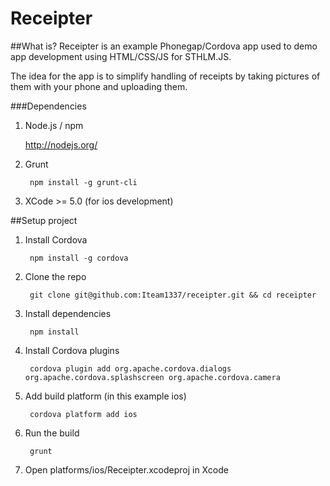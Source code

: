 Receipter
=========

##What is?
Receipter is an example Phonegap/Cordova app used to demo app development using
HTML/CSS/JS for STHLM.JS.

The idea for the app is to simplify handling of receipts by taking pictures of them with
your phone and uploading them.

###Dependencies

1. Node.js / npm

    http://nodejs.org/

2. Grunt

        npm install -g grunt-cli

3. XCode >= 5.0 (for ios development)


##Setup project

1. Install Cordova

        npm install -g cordova

2. Clone the repo

        git clone git@github.com:Iteam1337/receipter.git && cd receipter

3. Install dependencies

        npm install

4. Install Cordova plugins

        cordova plugin add org.apache.cordova.dialogs org.apache.cordova.splashscreen org.apache.cordova.camera

5. Add build platform (in this example ios)

        cordova platform add ios

6. Run the build

        grunt

7. Open platforms/ios/Receipter.xcodeproj in Xcode
